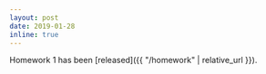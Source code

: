 ```yaml
---
layout: post
date: 2019-01-28
inline: true
---
```


Homework 1 has been [released]({{ "/homework" | relative_url }}).
